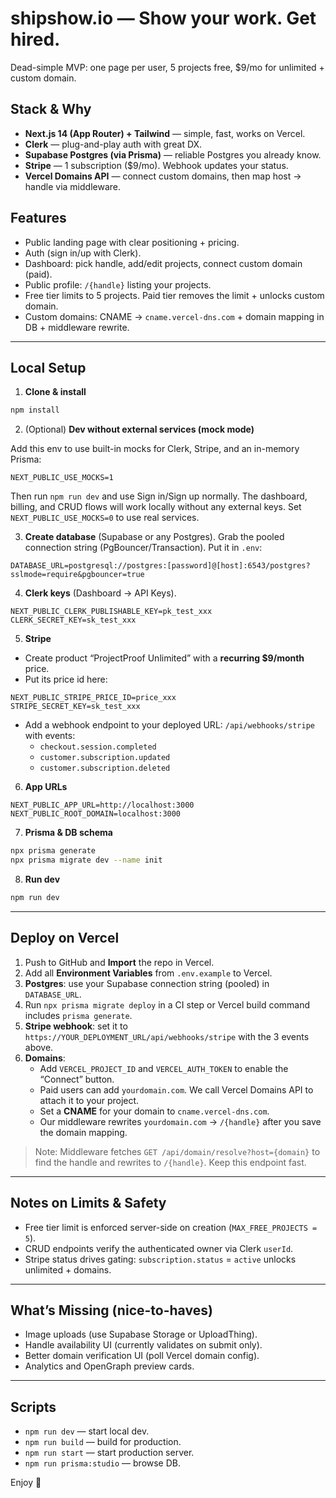 # shipshow.io — Show your work. Get hired.

Dead-simple MVP: one page per user, 5 projects free, $9/mo for unlimited + custom domain.

## Stack & Why

- **Next.js 14 (App Router) + Tailwind** — simple, fast, works on Vercel.
- **Clerk** — plug-and-play auth with great DX.
- **Supabase Postgres (via Prisma)** — reliable Postgres you already know.
- **Stripe** — 1 subscription ($9/mo). Webhook updates your status.
- **Vercel Domains API** — connect custom domains, then map host → handle via middleware.

## Features

- Public landing page with clear positioning + pricing.
- Auth (sign in/up with Clerk).
- Dashboard: pick handle, add/edit projects, connect custom domain (paid).
- Public profile: `/{handle}` listing your projects.
- Free tier limits to 5 projects. Paid tier removes the limit + unlocks custom domain.
- Custom domains: CNAME → `cname.vercel-dns.com` + domain mapping in DB + middleware rewrite.

---

## Local Setup

1) **Clone & install**

```bash
npm install
```

2) (Optional) **Dev without external services (mock mode)**

Add this env to use built-in mocks for Clerk, Stripe, and an in-memory Prisma:

```
NEXT_PUBLIC_USE_MOCKS=1
```

Then run `npm run dev` and use Sign in/Sign up normally. The dashboard, billing, and CRUD flows will work locally without any external keys. Set `NEXT_PUBLIC_USE_MOCKS=0` to use real services.

3) **Create database** (Supabase or any Postgres). Grab the pooled connection string (PgBouncer/Transaction). Put it in `.env`:

```
DATABASE_URL=postgresql://postgres:[password]@[host]:6543/postgres?sslmode=require&pgbouncer=true
```

4) **Clerk keys** (Dashboard → API Keys).

```
NEXT_PUBLIC_CLERK_PUBLISHABLE_KEY=pk_test_xxx
CLERK_SECRET_KEY=sk_test_xxx
```

5) **Stripe**

- Create product “ProjectProof Unlimited” with a **recurring $9/month** price.
- Put its price id here:

```
NEXT_PUBLIC_STRIPE_PRICE_ID=price_xxx
STRIPE_SECRET_KEY=sk_test_xxx
```

- Add a webhook endpoint to your deployed URL: `/api/webhooks/stripe` with events:
  - `checkout.session.completed`
  - `customer.subscription.updated`
  - `customer.subscription.deleted`

6) **App URLs**

```
NEXT_PUBLIC_APP_URL=http://localhost:3000
NEXT_PUBLIC_ROOT_DOMAIN=localhost:3000
```

7) **Prisma & DB schema**

```bash
npx prisma generate
npx prisma migrate dev --name init
```

8) **Run dev**

```bash
npm run dev
```

---

## Deploy on Vercel

1) Push to GitHub and **Import** the repo in Vercel.
2) Add all **Environment Variables** from `.env.example` to Vercel.
3) **Postgres**: use your Supabase connection string (pooled) in `DATABASE_URL`.
4) Run `npx prisma migrate deploy` in a CI step or Vercel build command includes `prisma generate`.
5) **Stripe webhook**: set it to `https://YOUR_DEPLOYMENT_URL/api/webhooks/stripe` with the 3 events above.
6) **Domains**:
   - Add `VERCEL_PROJECT_ID` and `VERCEL_AUTH_TOKEN` to enable the “Connect” button.
   - Paid users can add `yourdomain.com`. We call Vercel Domains API to attach it to your project.
   - Set a **CNAME** for your domain to `cname.vercel-dns.com`.
   - Our middleware rewrites `yourdomain.com` → `/{handle}` after you save the domain mapping.

> Note: Middleware fetches `GET /api/domain/resolve?host={domain}` to find the handle and rewrites to `/{handle}`. Keep this endpoint fast.

---

## Notes on Limits & Safety

- Free tier limit is enforced server-side on creation (`MAX_FREE_PROJECTS = 5`).
- CRUD endpoints verify the authenticated owner via Clerk `userId`.
- Stripe status drives gating: `subscription.status` = `active` unlocks unlimited + domains.

---

## What’s Missing (nice-to-haves)

- Image uploads (use Supabase Storage or UploadThing).
- Handle availability UI (currently validates on submit only).
- Better domain verification UI (poll Vercel domain config).
- Analytics and OpenGraph preview cards.

---

## Scripts

- `npm run dev` — start local dev.
- `npm run build` — build for production.
- `npm run start` — start production server.
- `npm run prisma:studio` — browse DB.

Enjoy 🚀
